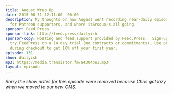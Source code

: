 ```yaml
---
title: August Wrap Up
date: 2015-08-31 12:11:00 -06:00
description: My thoughts on how August went recording near-daily episodes, videos
  for Patreon supporters, and where it&rsquo;s all going.
sponsor: Feed.Press
sponsor-link: http://feed.press/dailyish
sponsor-copy: Hosting and feed support provided by Feed.Press.  Sign-up today and
  try FeedPress on a 14 day trial (no contracts or commitments). Use promo code "dailyish"
  during checkout to get 10% off your first year.
episode: 131
show: dailyish
mp3: https://media.transistor.fm/a4304be1.mp3
layout: episode
---
```


<em>Sorry the show notes for this episode were removed because Chris got lazy when we moved to our new CMS</em>.
